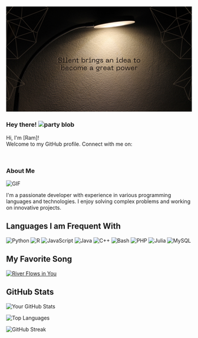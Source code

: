 <!-- Banner Image or Quote Image -->
![Banner](https://github.com/ryuk27/ryuk27/blob/main/img/Black%20Brown%20Geometric%20Motivational%20Desktop%20Wallpaper.png)

### Hey there! <img width="30" src="https://emojis.slackmojis.com/emojis/images/1593555389/9579/blob_excited.gif?1593555389" alt="party blob" />

Hi, I'm [Ram]!  
Welcome to my GitHub profile. Connect with me on:
<p align="left">
<a href="www.linkedin.com/in/ram0912" target="blank"><img align="center" src="https://github.com/mishmanners/MishManners/blob/master/socials/transparent-Linkedin-logo-icon.png" alt="" height="30" /></a>
<a href="www.linkedin.com/in/ram0912" target="blank"><img align="center" src="https://github.com/mishmanners/MishManners/blob/master/socials/chrome.png" alt="" height="30" /></a>
</p>

### About Me

![GIF](https://your-gif-image-link.com/your-gif.gif)

I'm a passionate developer with experience in various programming languages and technologies. I enjoy solving complex problems and working on innovative projects.

## Languages I am Frequent With
![Python](https://img.shields.io/badge/-Python-05122A?style=flat&logo=python)
![R](https://img.shields.io/badge/-R-276DC3?style=flat&logo=r)
![JavaScript](https://img.shields.io/badge/-JavaScript-F7DF1E?style=flat&logo=javascript&logoColor=333333)
![Java](https://img.shields.io/badge/-Java-007396?style=flat&logo=java)
![C++](https://img.shields.io/badge/-C++-00599C?style=flat&logo=c%2B%2B)
![Bash](https://img.shields.io/badge/-Bash-4EAA25?style=flat&logo=gnu-bash&logoColor=ffffff)
![PHP](https://img.shields.io/badge/-PHP-777BB4?style=flat&logo=php&logoColor=ffffff)
![Julia](https://img.shields.io/badge/-Julia-9558B2?style=flat&logo=julia)
![MySQL](https://img.shields.io/badge/-MySQL-4479A1?style=flat&logo=mysql&logoColor=ffffff)

## My Favorite Song
[![River Flows in You](https://img.icons8.com/color/48/000000/spotify.png)](https://open.spotify.com/track/5eV7AuKQbIAhH1jCwF9U5V?si=your-spotify-track-id)

## GitHub Stats

![Your GitHub Stats](https://github-readme-stats.vercel.app/api?username=your-github-username&show_icons=true&theme=radical)

<!-- Optional: Top languages -->
![Top Languages](https://github-readme-stats.vercel.app/api/top-langs/?username=your-github-username&layout=compact&theme=radical)

<!-- Optional: Streak stats -->
![GitHub Streak](https://github-readme-streak-stats.herokuapp.com/?user=your-github-username&theme=radical)





<!--
**ryuk27/ryuk27** is a ✨ _special_ ✨ repository because its `README.md` (this file) appears on your GitHub profile.

Here are some ideas to get you started:

- 🔭 I’m currently working on ...
- 🌱 I’m currently learning ...
- 👯 I’m looking to collaborate on ...
- 🤔 I’m looking for help with ...
- 💬 Ask me about ...
- 📫 How to reach me: ...
- 😄 Pronouns: ...
- ⚡ Fun fact: ...
-->
